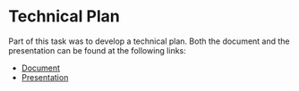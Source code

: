 # Technical Plan

Part of this task was to develop a technical plan. Both the document and the presentation can be found at the following links:

* [Document](https://drive.google.com/file/d/1N0oBBv6BWt1wwDXDZer_YvsQf1kUtzXY/view?usp=share_link)
* [Presentation](https://drive.google.com/file/d/14JkW-Tc8fuxcEb-LLUlUulDW3RSx0ibd/view?usp=share_link)